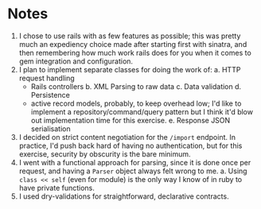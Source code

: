 # Notes

1. I chose to use rails with as few features as possible; this was pretty much an expediency choice made after starting first with sinatra, and then remembering how much work rails does for you when it comes to gem integration and configuration.
2. I plan to implement separate classes for doing the work of:
  a. HTTP request handling
    - Rails controllers
  b. XML Parsing to raw data
  c. Data validation
  d. Persistence
    - active record models, probably, to keep overhead low; I'd like to implement a repository/command/query pattern but I think it'd blow out implementation time for this exercise.
  e. Response JSON serialisation
3. I decided on strict content negotiation for the `/import` endpoint. In practice, I'd push back hard of having no authentication, but for this exercise, security by obscurity is the bare minimum.
4. I went with a functional approach for parsing, since it is done once per request, and having a `Parser` object always felt wrong to me.
  a. Using `class << self` (even for module) is the only way I know of in ruby to have private functions.
5. I used dry-validations for straightforward, declarative contracts.
